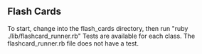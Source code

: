 ##  Flash Cards

To start, change into the flash_cards directory, then run "ruby ./lib/flashcard_runner.rb"
Tests are available for each class. The flashcard_runner.rb file does not have a test. 


